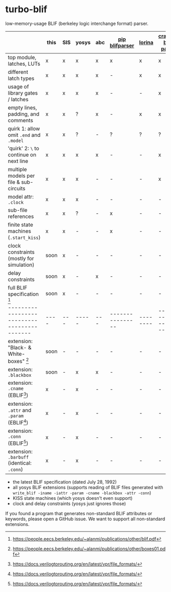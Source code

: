 # turbo-blif

low-memory-usage BLIF (berkeley logic interchange format) parser.

|                                             | this | SIS | yosys | abc | [pip blifparser] | [lorina] | [crates.io blif-parser] | [quaigh] | [libblifparse] | [spydrnet] |
| ------------------------------------------- | ---- | --- | ----- | --- | ---------------- | -------- | ----------------------- | -------- | -------------- | ---------- |
| top module, latches, LUTs                   |  x   |  x  |   x   |  x  |         x        |     x    |          x              |    x     |        x       |     x      |
| different latch types                       |  x   |  x  |   x   |  x  |         -        |     x    |          x              |    -     |        x       |     -      |
| usage of library gates / latches            |  x   |  x  |   x   |  x  |         -        |     -    |          x              |    -     |        -       |     ~      |
| empty lines, padding, and comments          |  x   |  x  |   ?   |  x  |         -        |     x    |          x              |    x     |        x       |     x      |
| quirk 1: allow omit `.end` and `.model`     |  x   |  x  |   ?   |  -  |         ?        |     ?    |          ?              |    -     |        -       |     ?      |
| 'quirk' 2: `\` to continue on next line     |  x   |  x  |   x   |  x  |         -        |     -    |          x              |    x     |        x       |     x      |
| multiple models per file & sub-circuits     |  x   |  x  |   x   |  -  |         -        |     -    |          x              |    -     |        x       |     x      |
| model attr: `.clock`                        |  x   |  x  |   x   |  -  |         -        |     -    |          -              |    -     |        -       |     x      |
| sub-file references                         |  x   |  x  |   ?   |  -  |         x        |     -    |          -              |    -     |        -       |     -      |
| finite state machines (`.start_kiss`)       |  x   |  x  |   -   |  -  |         x        |     -    |          -              |    -     |        -       |     -      |
| clock constraints (mostly for simulation)   | soon |  x  |   -   |  -  |         -        |     -    |          -              |    -     |        -       |     -      |
| delay constraints                           | soon |  x  |   -   |  x  |         -        |     -    |          -              |    -     |        -       |     -      |
| full BLIF specification [^1]                | soon |  x  |   -   |  -  |         -        |     -    |          -              |    -     |        -       |     -      |
| ------------------------------------------- | ---- | --- | ----- | --- | ---------------- | -------- | ----------------------- | -------- | -------------- | ---------- |
| extension: "Black- & White-boxes" [^2]      | soon |  -  |   -   |  -  |         -        |     -    |          -              |    -     |        -       |     -      |
| extension: `.blackbox`                      | soon |  -  |   x   |  x  |         -        |     -    |          -              |    -     |        x       |     x      |
| extension: `.cname` (EBLIF[^3])             |  x   |  -  |   x   |  -  |         -        |     -    |          -              |    -     |        x       |     x      |
| extension: `.attr` and `.param` (EBLIF[^3]) |  x   |  -  |   x   |  -  |         -        |     -    |          -              |    -     |        x       |     x      |
| extension: `.conn` (EBLIF[^3])              |  x   |  -  |   x   |  -  |         -        |     -    |          -              |    -     |        x       |     x      |
| extension: `.barbuff` (identical: `.conn`)  |  x   |  -  |   x   |  -  |         -        |     -    |          -              |    -     |        -       |     -      |



[^1]: https://people.eecs.berkeley.edu/~alanmi/publications/other/blif.pdf
[^2]: https://people.eecs.berkeley.edu/~alanmi/publications/other/boxes01.pdf
[^3]: https://docs.verilogtorouting.org/en/latest/vpr/file_formats/

[pip blifparser]: https://github.com/mario33881/blifparser
[lorina]: https://github.com/hriener/lorina
[crates.io blif-parser]: https://github.com/ucb-bar/blif-parser/
[quaigh]: https://github.com/Coloquinte/quaigh/
[libblifparse]: https://github.com/verilog-to-routing/libblifparse
[spydrnet]: https://github.com/byuccl/spydrnet

- the latest BLIF specification (dated July 28, 1992)
- all yosys BLIF extensions
  (supports reading of BLIF files generated with `write_blif -iname -iattr -param -cname -blackbox -attr -conn`)
- KISS state machines (which yosys doesn't even support)
- clock and delay constraints (yosys just ignores those)

If you found a program that generates non-standard BLIF attributes or keywords, please open a GitHub issue.
We want to support all non-standard extensions.
